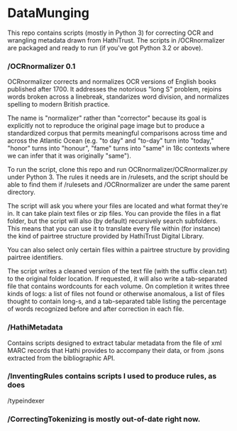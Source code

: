 # DataMunging

This repo contains scripts (mostly in Python 3) for correcting OCR
and wrangling metadata drawn from HathiTrust. The scripts in /OCRnormalizer are packaged and ready to run (if you've got Python 3.2 or above).

### /OCRnormalizer 0.1
OCRnormalizer corrects and normalizes OCR versions of English books published after 1700. It addresses the notorious "long S" problem, rejoins words broken across a linebreak, standarizes word division, and normalizes spelling to modern British practice. 

The name is "normalizer" rather than "corrector" because its goal is explicitly not to reproduce the original page image but to produce a standardized corpus that permits meaningful comparisons across time and across the Atlantic Ocean (e.g. "to day" and "to-day" turn into "today," "honor" turns into "honour", "fame" turns into "same" in 18c contexts where we can infer that it was originally "same").

To run the script, clone this repo and run OCRnormalizer/OCRnormalizer.py under Python 3. The rules it needs are in /rulesets, and the script should be able to find them if /rulesets and /OCRnormalizer are under the same parent directory.

The script will ask you where your files are located and what format they're in. It can take plain text files or zip files. You can provide the files in a flat folder, but the script will also (by default) recursively search subfolders. This means that you can use it to translate every file within (for instance) the kind of pairtree structure provided by HathiTrust Digital Library.

You can also select only certain files within a pairtree structure by providing pairtree identifiers.

The script writes a cleaned version of the text file (with the suffix clean.txt) to the original folder location. If requested, it will also write a tab-separated file that contains wordcounts for each volume. On completion it writes three kinds of logs: a list of files not found or otherwise anomalous, a list of files thought to contain long-s, and a tab-separated table listing the percentage of words recognized before and after correction in each file.

### /HathiMetadata

Contains scripts designed to extract tabular metadata from the file of xml MARC records that Hathi provides to accompany their data, or from .jsons extracted from the bibliographic API.

### /InventingRules contains scripts I used to produce rules, as does
/typeindexer

### /CorrectingTokenizing is mostly out-of-date right now.
